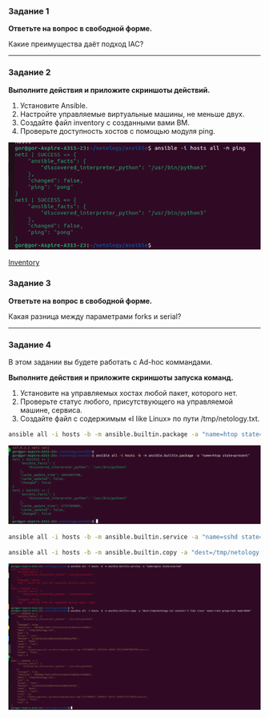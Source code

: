 ### Задание 1

**Ответьте на вопрос в свободной форме.**

Какие преимущества даёт подход IAC?

---

### Задание 2 

**Выполните действия и приложите скриншоты действий.**

1. Установите Ansible.
2. Настройте управляемые виртуальные машины, не меньше двух.
3. Создайте файл inventory с созданными вами ВМ.
4. Проверьте доступность хостов с помощью модуля ping.

![ping](https://github.com/hovhannisyan-code/7-1-ansible-hw/blob/master/img/screenshot_0.png)

[Inventory](https://github.com/hovhannisyan-code/7-1-ansible-hw/blob/master/hosts)

### Задание 3 

**Ответьте на вопрос в свободной форме.**

Какая разница между параметрами forks и serial? 

---

### Задание 4 

В этом задании вы будете работать с Ad-hoc коммандами.

**Выполните действия и приложите скриншоты запуска команд.**

1. Установите на управляемых хостах любой пакет, которого нет.
2. Проверьте статус любого, присутствующего на управляемой машине, сервиса. 
3. Создайте файл с содержимым «I like Linux» по пути /tmp/netology.txt.

```bash
ansible all -i hosts -b -m ansible.builtin.package -a "name=htop state=present"
```
![htop](https://github.com/hovhannisyan-code/7-1-ansible-hw/blob/master/img/screenshot_1.png)

```bash
ansible all -i hosts -b -m ansible.builtin.service -a "name=sshd state=started"
```


```bash
ansible all -i hosts -b -m ansible.builtin.copy -a "dest=/tmp/netology.txt content='I like Linux' owner=root group=root mode=0644"
```
![create file](https://github.com/hovhannisyan-code/7-1-ansible-hw/blob/master/img/screenshot_2.png)
